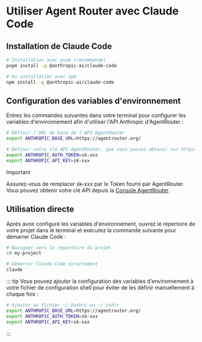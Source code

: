 # Utiliser Agent Router avec Claude Code

## Installation de Claude Code

```bash
# Installation avec pnpm (recommandé)
pnpm install -g @anthropic-ai/claude-code

# Ou installation avec npm
npm install -g @anthropic-ai/claude-code
```

## Configuration des variables d'environnement

Entrez les commandes suivantes dans votre terminal pour configurer les variables d'environnement afin d'utiliser l'API Anthropic d'AgentRouter :

```bash
# Définir l'URL de base de l'API AgentRouter
export ANTHROPIC_BASE_URL=https://agentrouter.org/

# Définir votre clé API AgentRouter, que vous pouvez obtenir sur https://agentrouter.org/console/token
export ANTHROPIC_AUTH_TOKEN=sk-xxx
export ANTHROPIC_API_KEY=sk-xxx
```

> [!IMPORTANT]
> Assurez-vous de remplacer sk-xxx par le Token fourni par AgentRouter. Vous pouvez obtenir votre clé API depuis la [Console AgentRouter](https://agentrouter.org/console/token).

## Utilisation directe

Après avoir configuré les variables d'environnement, ouvrez le répertoire de votre projet dans le terminal et exécutez la commande suivante pour démarrer Claude Code :

```bash
# Naviguer vers le répertoire du projet
cd my-project

# Démarrer Claude Code directement
claude
```

::: tip
Vous pouvez ajouter la configuration des variables d'environnement à votre fichier de configuration shell pour éviter de les définir manuellement à chaque fois :

```bash
# Ajouter au fichier ~/.bashrc ou ~/.zshrc
export ANTHROPIC_BASE_URL=https://agentrouter.org/
export ANTHROPIC_AUTH_TOKEN=sk-xxx
export ANTHROPIC_API_KEY=sk-xxx
```

:::
